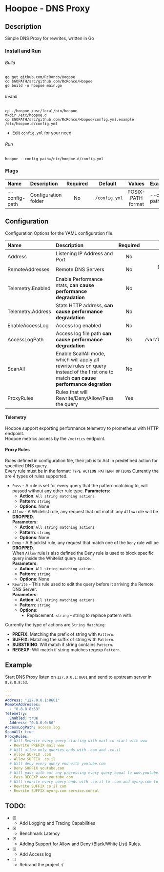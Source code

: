 # Hoopoe - DNS Proxy
## Description
Simple DNS Proxy for rewrites, written in Go

### Install and Run
###### Build

```shell
go get github.com/RcRonco/Hoopoe
cd $GOPATH/src/github.com/RcRonco/Hoopoe
go build -o hoopoe main.go
```

###### Install

```shell
cp ./hoopoe /usr/local/bin/hoopoe
mkdir /etc/hoopoe.d
cp $GOPATH/src/github.com/RcRonco/Hoopoe/config.yml.example /etc/hoopoe.d/config.yml
```
* Edit ```config.yml``` for your need.

###### Run
```shell
hoopoe --config-path=/etc/hoopoe.d/config.yml
```

### Flags
| Name    | Description    | Required    | Default    | Values | Examples |
|:--|:--|:-:|:-:|:-:|:--|
| --config-path | Configuration folder | No | ```./config.yml``` | POSIX-PATH format | --config-path=/etc/hoopoe.d/config.yml |
  
## Configuration
Configuration Options for the YAML configuration file.

| Name    | Description    | Required    | Default    | Values | Examples |
|:--|:--|:-:|:-:|:-:|:--|
| Address | Listening IP Address and Port | No | ```127.0.0.1:53``` | IP Address | 192.168.1.5:53 |
| RemoteAddresses | Remote DNS Servers | No | ```[127.0.0.1:8600, 1.1.1.1:53]``` | IP Address | 8.8.8.8:53 |
| Telemetry.Enabled | Enable Performance stats, **can cause performance degradation** | No | ```false``` | ```true/false```| ``` true``` |
| Telemetry.Address | Stats HTTP address, **can cause performance degradation** | No | ```127.0.0.1:8080``` | IP Address and Port | ``` 0.0.0.0:80``` |
| EnableAccessLog | Access log enabled  | No | ```True``` | ```bool``` | ```True``` |
| AccessLogPath | Access log file path **can cause performance degradation** | No | ```/var/log/hoopoe/access.log``` | POSIX file path | ```/tmp/access.log``` |
| ScanAll | Enable ScallAll mode, which will apply all rewrite rules on query instead of the first one to match **can cause performance degration** | No | ```true``` | ```true/false```| ``` false``` | 
| ProxyRules | Rules that will Rewrite/Deny/Allow/Pass the query  | Yes | - | ```[]string``` | Check the example below |

#### Telemetry
Hoopoe support exporting performance telemetry to prometheus with HTTP endpoint.    
Hoopoe metrics access by the ```/metrics``` endpoint.

#### Proxy Rules
Rules defined in configuration file, their job is to Act in predefined action for specified DNS query.  
Every rule must be in the format: ```TYPE ACTION PATTERN OPTIONS```
Currently the are 4 types of rules supported.  
* ```Pass``` - A rule is set for every query that the pattern matching to, will passed without any other rule type.
  **Parameters**:
    * **Action**: ```All string matching actions```   
    * **Pattern**: ```string```
    * **Options**: None     
* ```Allow``` - A Whitelist rule, any request that not match any ```Allow``` rule will be **DROPPED**.    
  **Parameters**:
    * **Action**: ```All string matching actions```   
    * **Pattern**: ```string```
    * **Options**: None     
* ```Deny``` - A Blacklist rule, any request that match one of the ```Deny``` rule will be **DROPPED**.   
    When ```Allow``` rule is also defined the Deny rule is used to block specific query inside the Whitelist query space.    
  **Parameters**:
    * **Action**: ```All string matching actions```   
    * **Pattern**: ```string```
    * **Options**: None     
* ```Rewrite``` - This rule used to edit the query before it arriving the Remote DNS Server.    
  **Parameters**:   
    * **Action**: ```All string matching actions```   
    * **Pattern**: ```string```
    * **Options**: 
        * Replacement: ```string``` - string to replace pattern with.
        
Currently the type of actions are ```String Matching```:
* **PREFIX**: Matching the prefix of string with ```Pattern```.
* **SUFFIX**: Matching the suffix of string with ```Pattern```.
* **SUBSTRING**: Will match if string contains ```Pattern```.
* **REGEXP**: Will match if string matches regexp ```Pattern```.
      
## Example
Start DNS Proxy listen on ```127.0.0.1:8601``` and send to upstream server in ```8.8.8.8:53```.

```yaml
---
---
Address: "127.0.0.1:8601"
RemoteAddresses:
  - "8.8.8.8:53"
Telemetry:
  Enabled: true
  Address: "0.0.0.0:80"
AccessLogPath: access.log
ScanAll: true
ProxyRules:
  # Will Rewrite every query starting with mail to start with www
  - Rewrite PREFIX mail www
  # Will allow only queries ends with .com and .co.il
  - Allow SUFFIX .com
  - Allow SUFFIX .co.il
  # Will deny every query end with youtube.com
  - Deny SUFFIX youtube.com
  # Will pass with out any processing every query equal to www.youtube.com
  - Pass REGEXP www.youtube.com
  # Will rewrite every query ends with .co.il to .com and myorg.com to service.consul
  - Rewrite SUFFIX co.il com
  - Rewrite SUFFIX myorg.com service.consul
```

## TODO:
* [x] - Add Logging and Tracing Capabilities  
* [x] - Benchmark Latency
* [x] - Adding Support for Allow and Deny (Black/White List) Rules.
* [x] - Add Access log
* [ ] - Rebrand the project :/
